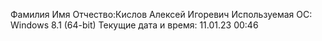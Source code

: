 Фамилия Имя Отчество:Кислов Алексей Игоревич
Используемая ОС: Windows 8.1 (64-bit)
Текущие дата и время: 11.01.23 00:46